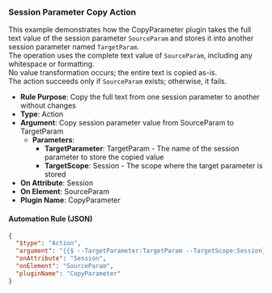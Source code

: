 ### Session Parameter Copy Action

This example demonstrates how the CopyParameter plugin takes the full text value of the session parameter `SourceParam` and stores it into another session parameter named `TargetParam`.  
The operation uses the complete text value of `SourceParam`, including any whitespace or formatting.  
No value transformation occurs; the entire text is copied as-is.  
The action succeeds only if `SourceParam` exists; otherwise, it fails.

- **Rule Purpose**: Copy the full text from one session parameter to another without changes  
- **Type**: Action  
- **Argument**: Copy session parameter value from SourceParam to TargetParam  
  - **Parameters**:  
    - **TargetParameter**: TargetParam - The name of the session parameter to store the copied value  
    - **TargetScope**: Session - The scope where the target parameter is stored  
- **On Attribute**: Session  
- **On Element**: SourceParam  
- **Plugin Name**: CopyParameter  

#### Automation Rule (JSON)

```json
{
  "$type": "Action",
  "argument": "{{$ --TargetParameter:TargetParam --TargetScope:Session}}",
  "onAttribute": "Session",
  "onElement": "SourceParam",
  "pluginName": "CopyParameter"
}
```
